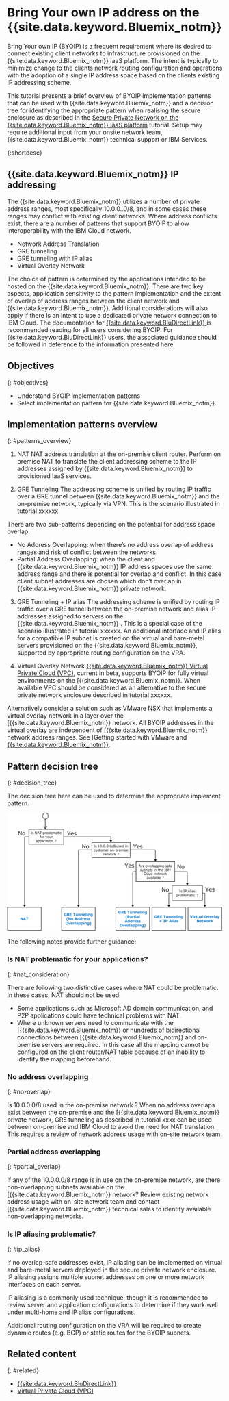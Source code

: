# Bring Your own IP address on the {{site.data.keyword.Bluemix_notm}}


Bring Your own IP (BYOIP) is a frequent requirement where its desired to connect existing client networks to infrastructure provisioned on the {{site.data.keyword.Bluemix_notm}} IaaS platform. The intent is typically to minimize change to the clients network routing configuration and operations with the adoption of a single IP address space based on the clients existing IP addressing scheme.

This tutorial presents a brief overview of BYOIP implementation patterns that can be used with {{site.data.keyword.Bluemix_notm}} and a decision tree for identifying the appropriate pattern when realising the secure enclosure as described in the [Secure Private Network on the {{site.data.keyword.Bluemix_notm}} IaaS platform](https://github.ibm.com/Bluemix/cloud-portfolio-solutions/issues/secure-enclosure.html) tutorial. Setup may require additional input from your onsite network team, {{site.data.keyword.Bluemix_notm}} technical support or IBM Services. 

{:shortdesc}

## {{site.data.keyword.Bluemix_notm}} IP addressing

The {{site.data.keyword.Bluemix_notm}} utilizes a number of private address ranges, most specifically 10.0.0..0/8, and in some cases these ranges may conflict with existing client networks. Where address conflicts exist, there are a number of patterns that support BYOIP to allow interoperability with the IBM Cloud network.  

-	Network Address Translation
-	GRE tunneling
-	GRE tunneling with IP alias
-	Virtual Overlay Network

The choice of pattern is determined by the applications intended to be hosted on the {{site.data.keyword.Bluemix_notm}}. There are two key aspects, application sensitivity to the pattern implementation and the extent of overlap of address ranges between the client network and {{site.data.keyword.Bluemix_notm}}. Additional considerations will also apply if there is an intent to use a dedicated private network connection to IBM Cloud. The documentation for [{{site.data.keyword.BluDirectLink}}
]( https://console.bluemix.net/docs/infrastructure/direct-link/subnet-configuration.html#configure-ibm-cloud-direct-link) is recommended reading for all users considering BYOIP. For {{site.data.keyword.BluDirectLink}} users, the associated guidance should be followed in deference to the information presented here.   


## Objectives
{: #objectives}

-	Understand BYOIP implementation patterns
-	Select implementation pattern for {{site.data.keyword.Bluemix_notm}}. 


## Implementation patterns overview
{: #patterns_overview}

1. NAT
NAT address translation at the on-premise client router. Perform on premise NAT to translate the client addressing scheme to the IP addresses assigned by {{site.data.keyword.Bluemix_notm}} to provisioned IaaS services.  

2. GRE Tunneling
The addressing scheme is unified by routing IP traffic over a GRE tunnel between {{site.data.keyword.Bluemix_notm}} and the on-premise network, typically via VPN. This is the scenario illustrated in tutorial xxxxxx. 

There are two sub-patterns depending on the potential for address space overlap.

-	No Address Overlapping: when there’s no address overlap of address ranges and risk of conflict between the networks.
-	Partial Address Overlapping: when the client and {{site.data.keyword.Bluemix_notm}} IP address spaces use the same address range and there is potential for overlap and conflict.  In this case client subnet addresses are chosen which don’t overlap in {{site.data.keyword.Bluemix_notm}} private network.

3. GRE Tunneling + IP alias 
The addressing scheme is unified by routing IP traffic over a GRE tunnel between the on-premise network and alias IP addresses assigned to servers on the {{site.data.keyword.Bluemix_notm}} . This is a special case of the scenario illustrated in tutorial xxxxxx. An additional interface and IP alias for a compatible IP subnet is created on the virtual and bare-metal servers provisioned on the {{site.data.keyword.Bluemix_notm}}, supported by appropriate routing configuration on the VRA.

4. Virtual Overlay Network
[{{site.data.keyword.Bluemix_notm}} Virtual Private Cloud (VPC)]( https://console.bluemix.net/docs/infrastructure/vpc/getting-started.html#getting-started-with-ibm-cloud-virtual-private-cloud-vpc-beta-release), current in beta, supports BYOIP for fully virtual environments on the [{{site.data.keyword.Bluemix_notm}}. When available VPC should be considered as an alternative to the secure private network enclosure described in tutorial xxxxxx.

Alternatively consider a solution such as VMware NSX that implements a virtual overlay network in a layer over the [{{site.data.keyword.Bluemix_notm}}  network. All BYOIP addresses in the virtual overlay are independent of [{{site.data.keyword.Bluemix_notm}}  network address ranges. See [Getting started with VMware and [{{site.data.keyword.Bluemix_notm}}]( https://console.bluemix.net/docs/infrastructure/vmware/vmware_index.html#getting-started-with-vmware-and-ibm-cloud).

## Pattern decision tree
{: #decision_tree}

The decision tree here can be used to determine the appropriate implement pattern. 

![](images/byoipdecision.png)


The following notes provide further guidance:

### Is NAT problematic for your applications?
{: #nat_consideration}

There are following two distinctive cases where NAT could be problematic. In these cases, NAT should not be used. 

-	Some applications such as Microsoft AD domain communication, and P2P applications could have technical problems with NAT.
-	Where unknown servers need to communicate with the [{{site.data.keyword.Bluemix_notm}} or hundreds of bidirectional connections between [{{site.data.keyword.Bluemix_notm}} and on-premise servers are required. In this case all the mapping cannot be configured on the client router/NAT table because of an inability to identify the mapping beforehand.


### No address overlapping
{: #no-overlap}

Is 10.0.0.0/8 used in the on-premise network ? When no address overlaps exist between the on-premise and the [{{site.data.keyword.Bluemix_notm}} private network, GRE tunneling as described in tutorial xxxx can be used between on-premise and IBM Cloud to avoid the need for NAT translation. This requires a review of network address usage with on-site network team. 

### Partial address overlapping
{: #partial_overlap}

If any of the 10.0.0.0/8 range is in use on the on-premise network, are there non-overlapping subnets available on the [{{site.data.keyword.Bluemix_notm}} network? Review existing network address usage with on-site network team and contact [{{site.data.keyword.Bluemix_notm}} technical sales to identify available non-overlapping networks. 

### Is IP aliasing problematic?
{: #ip_alias}

If no overlap-safe addresses exist, IP aliasing can be implemented on virtual and bare-metal servers deployed in the secure private network enclosure. IP aliasing assigns multiple subnet addresses on one or more network interfaces on each server. 

IP aliasing is a commonly used technique, though it is recommended to review server and application configurations to determine if they work well under multi-home and IP alias configurations.  

Additional routing configuration on the VRA will be required to create dynamic routes (e.g. BGP) or static routes for the BYOIP subnets. 


## Related content
{: #related}

- [{{site.data.keyword.BluDirectLink}}
]( https://console.bluemix.net/docs/infrastructure/direct-link/subnet-configuration.html#configure-ibm-cloud-direct-link)
- [Virtual Private Cloud (VPC)](https://console.bluemix.net/docs/infrastructure/vpc/about.html#cloud-native-workloads-generally-require-)
